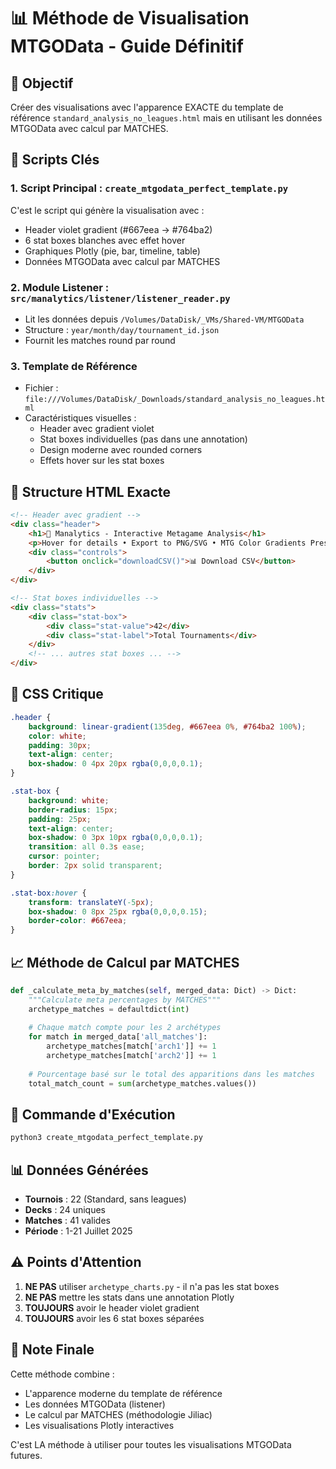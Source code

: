 # 📊 Méthode de Visualisation MTGOData - Guide Définitif

## 🎯 Objectif
Créer des visualisations avec l'apparence EXACTE du template de référence `standard_analysis_no_leagues.html` mais en utilisant les données MTGOData avec calcul par MATCHES.

## 📁 Scripts Clés

### 1. **Script Principal : `create_mtgodata_perfect_template.py`**
C'est le script qui génère la visualisation avec :
- Header violet gradient (#667eea → #764ba2)
- 6 stat boxes blanches avec effet hover
- Graphiques Plotly (pie, bar, timeline, table)
- Données MTGOData avec calcul par MATCHES

### 2. **Module Listener : `src/manalytics/listener/listener_reader.py`**
- Lit les données depuis `/Volumes/DataDisk/_VMs/Shared-VM/MTGOData`
- Structure : `year/month/day/tournament_id.json`
- Fournit les matches round par round

### 3. **Template de Référence**
- Fichier : `file:///Volumes/DataDisk/_Downloads/standard_analysis_no_leagues.html`
- Caractéristiques visuelles :
  - Header avec gradient violet
  - Stat boxes individuelles (pas dans une annotation)
  - Design moderne avec rounded corners
  - Effets hover sur les stat boxes

## 🔧 Structure HTML Exacte

```html
<!-- Header avec gradient -->
<div class="header">
    <h1>🎯 Manalytics - Interactive Metagame Analysis</h1>
    <p>Hover for details • Export to PNG/SVG • MTG Color Gradients Preserved</p>
    <div class="controls">
        <button onclick="downloadCSV()">📊 Download CSV</button>
    </div>
</div>

<!-- Stat boxes individuelles -->
<div class="stats">
    <div class="stat-box">
        <div class="stat-value">42</div>
        <div class="stat-label">Total Tournaments</div>
    </div>
    <!-- ... autres stat boxes ... -->
</div>
```

## 🎨 CSS Critique

```css
.header {
    background: linear-gradient(135deg, #667eea 0%, #764ba2 100%);
    color: white;
    padding: 30px;
    text-align: center;
    box-shadow: 0 4px 20px rgba(0,0,0,0.1);
}

.stat-box {
    background: white;
    border-radius: 15px;
    padding: 25px;
    text-align: center;
    box-shadow: 0 3px 10px rgba(0,0,0,0.1);
    transition: all 0.3s ease;
    cursor: pointer;
    border: 2px solid transparent;
}

.stat-box:hover {
    transform: translateY(-5px);
    box-shadow: 0 8px 25px rgba(0,0,0,0.15);
    border-color: #667eea;
}
```

## 📈 Méthode de Calcul par MATCHES

```python
def _calculate_meta_by_matches(self, merged_data: Dict) -> Dict:
    """Calculate meta percentages by MATCHES"""
    archetype_matches = defaultdict(int)
    
    # Chaque match compte pour les 2 archétypes
    for match in merged_data['all_matches']:
        archetype_matches[match['arch1']] += 1
        archetype_matches[match['arch2']] += 1
    
    # Pourcentage basé sur le total des apparitions dans les matches
    total_match_count = sum(archetype_matches.values())
```

## 🚀 Commande d'Exécution

```bash
python3 create_mtgodata_perfect_template.py
```

## 📊 Données Générées
- **Tournois** : 22 (Standard, sans leagues)
- **Decks** : 24 uniques
- **Matches** : 41 valides
- **Période** : 1-21 Juillet 2025

## ⚠️ Points d'Attention
1. **NE PAS** utiliser `archetype_charts.py` - il n'a pas les stat boxes
2. **NE PAS** mettre les stats dans une annotation Plotly
3. **TOUJOURS** avoir le header violet gradient
4. **TOUJOURS** avoir les 6 stat boxes séparées

## 📝 Note Finale
Cette méthode combine :
- L'apparence moderne du template de référence
- Les données MTGOData (listener)
- Le calcul par MATCHES (méthodologie Jiliac)
- Les visualisations Plotly interactives

C'est LA méthode à utiliser pour toutes les visualisations MTGOData futures.
